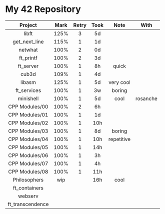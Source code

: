 # My 42 Repository

|      Project     | Mark | Retry | Took |    Note    |   With   |
|:----------------:|:----:|:-----:|:----:|:----------:|:--------:|
|       libft      | 125% |   3   |  5d  |            |          |
|   get_next_line  | 115% |   1   |  1d  |            |          |
|      netwhat     | 100% |   2   |  0d  |            |          |
|     ft_printf    | 100% |   2   |  3d  |            |          |
|     ft_server    | 100% |   1   |  8h  |    quick   |          |
|       cub3d      | 109% |   1   |  4d  |            |          |
|      libasm      | 125% |   1   |  5d  |  very cool |          |
|    ft_services   | 100% |   1   |  3w  |   boring   |          |
|     minishell    | 100% |   1   |  5d  |    cool    | rosanche |
|  CPP Modules/00  | 100% |   2   |  6h  |            |          |
|  CPP Modules/01  | 100% |   1   |  1d  |            |          |
|  CPP Modules/02  | 100% |   1   | 10h  |            |          |
|  CPP Modules/03  | 100% |   1   |  8d  |   boring   |          |
|  CPP Modules/04  | 100% |   1   | 10h  | repetitive |          |
|  CPP Modules/05  | 100% |   1   | 14h  |            |          |
|  CPP Modules/06  | 100% |   1   |  3h  |            |          |
|  CPP Modules/07  | 100% |   1   |  4h  |            |          |
|  CPP Modules/08  | 100% |   1   | 11h  |            |          |
|   Philosophers   |  wip |       | 16h  |    cool    |          |
|   ft_containers  |      |       |      |            |          |
|      webserv     |      |       |      |            |          |
| ft_transcendence |      |       |      |            |          |
